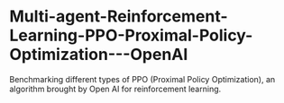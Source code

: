 # Multi-agent-Reinforcement-Learning-PPO-Proximal-Policy-Optimization---OpenAI
Benchmarking different types of PPO (Proximal Policy Optimization), an algorithm brought by Open AI for reinforcement learning.
